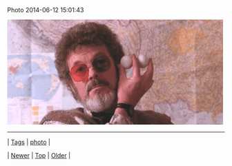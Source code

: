 <!--
title: Photo 2014-06-12 15
date: 2020-06-28T15:27:00.325Z
tags: photo
-->


Photo 2014-06-12 15:01:43

![](88574571670-0.gif)

<!--BOTTOM-POST-NAVIGATION-->
---

| [Tags](tags.md) | [photo](tag-photo.md) |

| [Newer](88562267214.md) | [Top](index.md) | [Older](88592351666.md) |